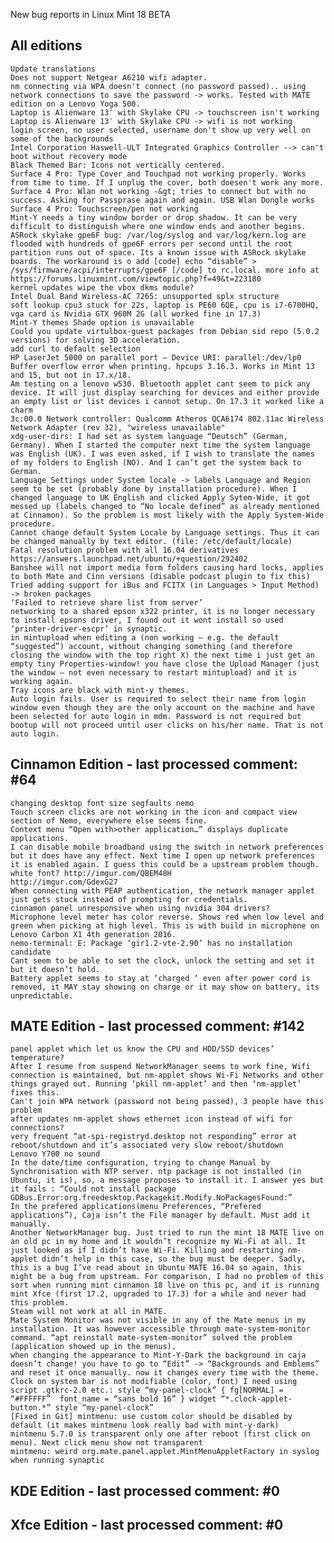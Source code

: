New bug reports in Linux Mint 18 BETA

All editions
------------

	Update translations
	Does not support Netgear A6210 wifi adapter.
	nm connecting via WPA doesn't connect (no password passed).. using network connections to save the password -> works. Tested with MATE edition on a Lenovo Yoga 500.
	Laptop is Alienware 13′ with Skylake CPU -> touchscreen isn't working
	Laptop is Alienware 13′ with Skylake CPU -> wifi is not working
	login screen, no user selected, username don't show up very well on some of the backgrounds
	Intel Corporation Haswell-ULT Integrated Graphics Controller --> can't boot without recovery mode
	Black Themed Bar: Icons not vertically centered.
	Surface 4 Pro: Type Cover and Touchpad not working properly. Works from time to time. If I unplug the cover, both doesen't work any more.
	Surface 4 Pro: Wlan not working -&gt; tries to connect but with no success. Asking for Passprase again and again. USB Wlan Dongle works
	Surface 4 Pro: Touchscreen/pen not working
	Mint-Y needs a tiny window border or drop shadow. It can be very difficult to distinguish where one window ends and another begins.
	ASRock skylake gpe6F bug: /var/log/syslog and var/log/kern.log are flooded with hundreds of gpe6F errors per second until the root partition runs out of space. Its a known issue with ASRock skylake boards. The workaround is o add [code] echo “disable” > /sys/firmware/acpi/interrupts/gpe6F [/code] to rc.local. more info at https://forums.linuxmint.com/viewtopic.php?f=49&t=223180
	kernel updates wipe the vbox dkms module?
	Intel Dual Band Wireless-AC 7265: unsupported splx structure
	soft lookup cpu3 stuck for 22s, laptop is PE60 6QE, cpu is i7-6700HQ, vga card is Nvidia GTX 960M 2G (all worked fine in 17.3)
	Mint-Y themes Shade option is unavailable
	Could you update virtulbox-guest packages from Debian sid repo (5.0.2 versions) for solving 3D acceleration.
	add curl to default selection
	HP LaserJet 5000 on parallel port – Device URI: parallel:/dev/lp0 Buffer overflow error when printing. hpcups 3.16.3. Works in Mint 13 and 15, but not in 17.x/18.
	Am testing on a lenovo w530. Bluetooth applet cant seem to pick any device. It will just display searching for devices and either provide an empty list or list devices i cannot setup. On 17.3 it worked like a charm
	3c:00.0 Network controller: Qualcomm Atheros QCA6174 802.11ac Wireless Network Adapter (rev 32), "wireless unavailable"
	xdg-user-dirs: I had set as system language “Deutsch” (German, Germany). When I started the computer next time the system language was English (UK). I was even asked, if I wish to translate the names of my folders to English (NO). And I can’t get the system back to German.
	Language Settings under System locale -> labels Language and Region seem to be set (probably done by installation procedure). When I changed language to UK English and clicked Apply Sytem-Wide, it got messed up (labels changed to “No locale defined” as already mentioned at Cinnamon). So the problem is most likely with the Apply System-Wide procedure.
	Cannot change default System Locale by Language settings. Thus it can be changed manually by text editor. (file: /etc/default/locale)
	Fatal resolution problem with all 16.04 derivatives https://answers.launchpad.net/ubuntu/+question/292402
	Banshee will not import media form folders causing hard locks, applies to both Mate and Cinn versions (disable podcast plugin to fix this)
	Tried adding support for iBus and FCITX (in Languages > Input Method) -> broken packages
	‘Failed to retrieve share list from server’
	networking to a shared epson x322 printer, it is no longer necessary to install epsons driver, I found out it wont install so used ‘printer-driver-escpr’ in synaptic.
	in mintupload when editing a (non working – e.g. the default “suggested”) account, without changing something (and therefore closing the window with the top right X) the next time i just get an empty tiny Properties-window! you have close the Upload Manager (just the window – not even necessary to restart mintupload) and it is working again.
	Tray icons are black with mint-y themes.
	Auto login fails. User is required to select their name from login window even though they are the only account on the machine and have been selected for auto login in mdm. Password is not required but bootup will not proceed until user clicks on his/her name. That is not auto login.

Cinnamon Edition - last processed comment: #64
----------------------------------------------
	changing desktop font size segfaults nemo
	Touch screen clicks are not working in the icon and compact view section of Nemo, everywhere else seems fine.
	Context menu “Open with>other application…” displays duplicate applications.
	I can disable mobile broadband using the switch in network preferences but it does have any effect. Next time I open up network preferences it is enabled again. I guess this could be a upstream problem though.
	white font? http://imgur.com/QBEM48H
	http://imgur.com/GdexG27
	When connecting with PEAP authentication, the network manager applet just gets stuck instead of prompting for credentials.
	cinnamon panel unresponsive when using nvidia 304 drivers?
	Microphone level meter has color reverse. Shows red when low level and green when picking at high level. This is with build in microphone on Lenovo Carbon X1 4th generation 2016.
	nemo-terminal: E: Package ‘gir1.2-vte-2.90’ has no installation candidate
	Cant seem to be able to set the clock, unlock the setting and set it but it doesn’t hold.
	Battery applet seems to stay at ‘charged ‘ even after power cord is removed, it MAY stay showing on charge or it may show on battery, its unpredictable.

MATE Edition - last processed comment: #142
-------------------------------------------
	panel applet which let us know the CPU and HDD/SSD devices’ temperature?
	After I resume from suspend NetworkManager seems to work fine, Wifi connection is maintained, but nm-applet shows Wi-Fi Networks and other things grayed out. Running ‘pkill nm-applet’ and then ‘nm-applet’ fixes this.
	Can't join WPA network (password not being passed), 3 people have this problem
	after updates nm-applet shows ethernet icon instead of wifi for connections?
	very frequent “at-spi-registryd.desktop not responding” error at reboot/shutdown and it’s associated very slow reboot/shutdown
	Lenovo Y700 no sound
	In the date/time configuration, trying to change Manual by Synchronisation with NTP server. ntp package is not installed (in Ubuntu, it is), so, a message proposes to install it. I answer yes but it fails : “Could not install package GDBus.Error:org.freedesktop.Packagekit.Modify.NoPackagesFound:”
	In the prefered applications(menu Preferences, “Prefered applications”), Caja isn’t the File manager by default. Must add it manually.
	Another NetworkManager bug. Just tried to run the mint 18 MATE live on an old pc in my home and it wouldn’t recognize my Wi-Fi at all. It just looked as if I didn’t have Wi-Fi. Killing and restarting nm-applet didn’t help in this case, so the bug must be deeper. Sadly, this is a bug I’ve read about in Ubuntu MATE 16.04 so again, this might be a bug from upstream. For comparison, I had no problem of this sort when running mint cinnamon 18 live on this pc, and it is running mint Xfce (first 17.2, upgraded to 17.3) for a while and never had this problem.
	Steam will not work at all in MATE.
	Mate System Monitor was not visible in any of the Mate menus in my installation. It was however accessible through mate-system-monitor command. “apt reinstall mate-system-monitor” solved the problem (application showed up in the menus).
	when changing the appearance to Mint-Y-Dark the background in caja doesn’t change! you have to go to “Edit” -> “Backgrounds and Emblems” and reset it once manually. now it changes every time with the theme.
	Clock on system bar is not modifiable (color, font) I need using script .gtkrc-2.0 etc.: style “my-panel-clock” { fg[NORMAL] = “#FFFFFF”  font_name = “sans bold 16” } widget “*.clock-applet-button.*” style “my-panel-clock”
	[Fixed in Git] mintmenu: use custom color should be disabled by default (it makes mintmenu look really bad with mint-y-dark)
	mintmenu 5.7.0 is transparent only one after reboot (first click on menu). Next click menu show not transparent
	mintmenu: weird org.mate.panel.applet.MintMenuAppletFactory in syslog when running synaptic


KDE Edition - last processed comment: #0
-----------------------------------------

Xfce Edition - last processed comment: #0
------------------------------------------
